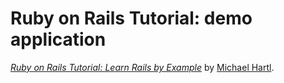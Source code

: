 # Ruby on Rails Tutorial: demo application

[*Ruby on Rails Tutorial: Learn Rails by Example*](http://railstutorial.org/)
by [Michael Hartl](http://michaelhartl.com/).
